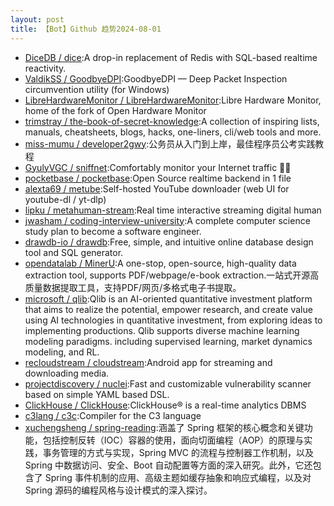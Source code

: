 ```yaml
---
layout: post
title: 【Bot】Github 趋势2024-08-01
---
```


* [DiceDB / dice](https://github.com/DiceDB/dice):A drop-in replacement of Redis with SQL-based realtime reactivity.
* [ValdikSS / GoodbyeDPI](https://github.com/ValdikSS/GoodbyeDPI):GoodbyeDPI — Deep Packet Inspection circumvention utility (for Windows)
* [LibreHardwareMonitor / LibreHardwareMonitor](https://github.com/LibreHardwareMonitor/LibreHardwareMonitor):Libre Hardware Monitor, home of the fork of Open Hardware Monitor
* [trimstray / the-book-of-secret-knowledge](https://github.com/trimstray/the-book-of-secret-knowledge):A collection of inspiring lists, manuals, cheatsheets, blogs, hacks, one-liners, cli/web tools and more.
* [miss-mumu / developer2gwy](https://github.com/miss-mumu/developer2gwy):公务员从入门到上岸，最佳程序员公考实践教程
* [GyulyVGC / sniffnet](https://github.com/GyulyVGC/sniffnet):Comfortably monitor your Internet traffic 🕵️‍♂️
* [pocketbase / pocketbase](https://github.com/pocketbase/pocketbase):Open Source realtime backend in 1 file
* [alexta69 / metube](https://github.com/alexta69/metube):Self-hosted YouTube downloader (web UI for youtube-dl / yt-dlp)
* [lipku / metahuman-stream](https://github.com/lipku/metahuman-stream):Real time interactive streaming digital human
* [jwasham / coding-interview-university](https://github.com/jwasham/coding-interview-university):A complete computer science study plan to become a software engineer.
* [drawdb-io / drawdb](https://github.com/drawdb-io/drawdb):Free, simple, and intuitive online database design tool and SQL generator.
* [opendatalab / MinerU](https://github.com/opendatalab/MinerU):A one-stop, open-source, high-quality data extraction tool, supports PDF/webpage/e-book extraction.一站式开源高质量数据提取工具，支持PDF/网页/多格式电子书提取。
* [microsoft / qlib](https://github.com/microsoft/qlib):Qlib is an AI-oriented quantitative investment platform that aims to realize the potential, empower research, and create value using AI technologies in quantitative investment, from exploring ideas to implementing productions. Qlib supports diverse machine learning modeling paradigms. including supervised learning, market dynamics modeling, and RL.
* [recloudstream / cloudstream](https://github.com/recloudstream/cloudstream):Android app for streaming and downloading media.
* [projectdiscovery / nuclei](https://github.com/projectdiscovery/nuclei):Fast and customizable vulnerability scanner based on simple YAML based DSL.
* [ClickHouse / ClickHouse](https://github.com/ClickHouse/ClickHouse):ClickHouse® is a real-time analytics DBMS
* [c3lang / c3c](https://github.com/c3lang/c3c):Compiler for the C3 language
* [xuchengsheng / spring-reading](https://github.com/xuchengsheng/spring-reading):涵盖了 Spring 框架的核心概念和关键功能，包括控制反转（IOC）容器的使用，面向切面编程（AOP）的原理与实践，事务管理的方式与实现，Spring MVC 的流程与控制器工作机制，以及 Spring 中数据访问、安全、Boot 自动配置等方面的深入研究。此外，它还包含了 Spring 事件机制的应用、高级主题如缓存抽象和响应式编程，以及对 Spring 源码的编程风格与设计模式的深入探讨。
